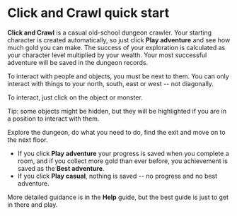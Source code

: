 # Click and Crawl quick start

**Click and Crawl** is a casual old-school dungeon crawler. Your starting
character is created automatically, so just click **Play&nbsp;adventure** and
see how much gold you can make. The success of your exploration is calculated as
your character level multiplied by your wealth. Your most successful adventure will
be saved in the dungeon records.

To interact with people and objects, you must be next to them. You can only interact
with things to your north, south, east or west -- not diagonally.

To interact, just click on the object or monster.

Tip: some objects might be hidden, but they will be highlighted if you are in a position to interact with them.

Explore the dungeon, do what you need to do, find the exit and move on to the next floor.

+ If you click **Play&nbsp;adventure** your progress is saved when you complete a room, and if you collect more gold than ever before, you achievement is saved as the **Best adventure**.
+ If you click **Play&nbsp;casual**, nothing is saved -- no progress and no best adventure.

More detailed guidance is in the **Help** guide, but the best guide is just to get
in there and play.